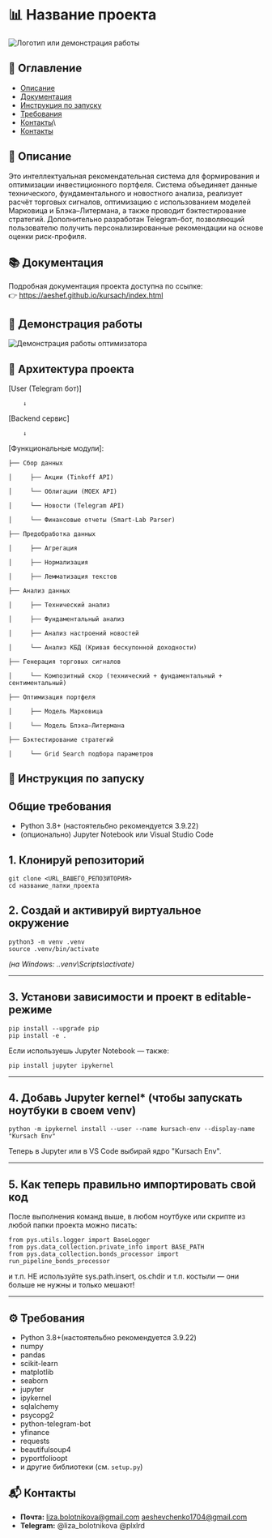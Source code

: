 # 📊 Название проекта

![Логотип или демонстрация работы](https://i.ibb.co/pVLH0Ky/IMAGE-2025-04-28-15-06-10.jpg)

## 📑 Оглавление
- [Описание](#описание)
- [Документация](#документация)
- [Инструкция по запуску](#инструкция-по-запуску)
- [Требования](#требования)
- [Контакты](#контакты)\
- [Контакты](#демонстрацияработы)

## 📝 Описание
Это интеллектуальная рекомендательная система для формирования и оптимизации инвестиционного портфеля. Система объединяет данные технического, фундаментального и новостного анализа, реализует расчёт торговых сигналов, оптимизацию с использованием моделей Марковица и Блэка–Литермана, а также проводит бэктестирование стратегий. Дополнительно разработан Telegram-бот, позволяющий пользователю получить персонализированные рекомендации на основе оценки риск-профиля.

## 📚 Документация
Подробная документация проекта доступна по ссылке:  
👉 https://aeshef.github.io/kursach/index.html

## 🎥 Демонстрация работы

![Демонстрация работы оптимизатора](assets/demo.gif)

## 📌 Архитектура проекта

[User (Telegram бот)]

        ↓
[Backend сервис]

        ↓
[Функциональные модули]:

    ├── Сбор данных
    
    │     ├── Акции (Tinkoff API)
    
    │     └── Облигации (MOEX API)
    
    │     └── Новости (Telegram API)
    
    │     └── Финансовые отчеты (Smart-Lab Parser)
    
    ├── Предобработка данных
    
    │     ├── Агрегация
    
    │     ├── Нормализация
    
    │     ├── Лемматизация текстов
    
    ├── Анализ данных
    
    │     ├── Технический анализ
    
    │     ├── Фундаментальный анализ
    
    │     ├── Анализ настроений новостей
    
    │     └── Анализ КБД (Кривая бескупонной доходности)
    
    ├── Генерация торговых сигналов
    
    │     └── Композитный скор (технический + фундаментальный + сентиментальный)
    
    ├── Оптимизация портфеля
    
    │     ├── Модель Марковица
    
    │     └── Модель Блэка–Литермана
    
    ├── Бэктестирование стратегий
    
    │     └── Grid Search подбора параметров


## 🚀 Инструкция по запуску

## Общие требования

- Python 3.8+ (настоятельбно рекомендуется 3.9.22)
- (опционально) Jupyter Notebook или Visual Studio Code

## 1. Клонируй репозиторий

```
git clone <URL_ВАШЕГО_РЕПОЗИТОРИЯ>
cd название_папки_проекта
```

## 2. Создай и активируй виртуальное окружение

```
python3 -m venv .venv
source .venv/bin/activate
```

*(на Windows: .\.venv\Scripts\activate)*

---

## 3. Установи зависимости и проект в editable-режиме

```
pip install --upgrade pip
pip install -e .
```
Если используешь Jupyter Notebook — также:

```
pip install jupyter ipykernel
```

---

## 4. Добавь Jupyter kernel* (чтобы запускать ноутбуки в своем venv)

```
python -m ipykernel install --user --name kursach-env --display-name "Kursach Env"
```

Теперь в Jupyter или в VS Code выбирай ядро "Kursach Env".

---

## 5. Как теперь правильно импортировать свой код

После выполнения команд выше, в любом ноутбуке или скрипте из любой папки проекта можно писать:

```
from pys.utils.logger import BaseLogger
from pys.data_collection.private_info import BASE_PATH
from pys.data_collection.bonds_processor import run_pipeline_bonds_processor
```

и т.п.
НЕ используйте sys.path.insert, os.chdir и т.п. костыли — они больше не нужны и только мешают!

---

## ⚙️ Требования
- Python 3.8+(настоятельбно рекомендуется 3.9.22)
- numpy  
- pandas  
- scikit-learn  
- matplotlib  
- seaborn  
- jupyter  
- ipykernel  
- sqlalchemy  
- psycopg2  
- python-telegram-bot  
- yfinance  
- requests  
- beautifulsoup4  
- pyportfolioopt  
- и другие библиотеки (см. `setup.py`)

## 📬 Контакты
- **Почта:** liza.bolotnikova@gmail.com aeshevchenko1704@gmail.com
- **Telegram:** @liza_bolotnikova @plxlrd














